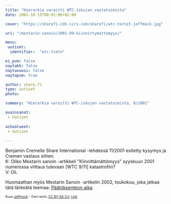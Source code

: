 ```yaml
---
title: "Hierarkia varoitti WTC-iskujen vastatoimista"
date: 2001-10-15T00:01:06+02:00

cover: "https://sharefi-cdn.sirv.com/sharefi/wtc-tornit-jeffmock.jpg"

uri: "/mestarin-sanoin/2001-09-kiinnittymattomyys/"

menu:
 uutiset:
  identifier:  "wtc-tieto"

ei_pvm: false
naytakk: false
naytavuosi: false
naytapvm: true

author: share.fi
type: uutiset
photo:

summary: "Hierarkia varoitti WTC-iskujen vastatoimista, 9/2001"

avainsanat:
 - Uutiset
 
aihealueet:
 - Uutiset
 
---
```

<p>Benjamin Cremelle Share International -lehdessä 11/2001 esitetty kysymys ja Cremen vastaus siihen.<br />
K: Oliko Mestarin sanoin -artikkeli &#8221;Kiinnittämättömyys&#8221; syyskuun 2001 numerossa viittaus tulevaan [WTC 9/11] katastrofiin?<br />
V: Oli.</p>
<p>Huomaathan myös Mestarin Sanoin -artikelin 2002, toukokuu, joka jatkaa tätä tärkeätä teemaa: <a href="/mestarin-sanoin/2002-05-paatoksenteon-aika/">Päätöksenteon aika</a>.</p>
<span style="font-size:x-small;">Kuva <a href="//commons.wikimedia.org/wiki/User:Jeffmock" title="User:Jeffmock">Jeffmock</a> - <span class="int-own-work" lang="en">Own work</span>, <a href="http://creativecommons.org/licenses/by-sa/3.0/" title="Creative Commons Attribution-Share Alike 3.0">CC BY-SA 3.0</a>, <a href="https://commons.wikimedia.org/w/index.php?curid=2188597">Link</a></span>